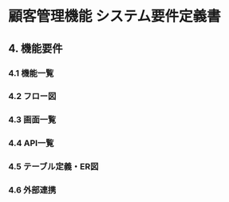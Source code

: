 # 顧客管理機能 システム要件定義書

## 4. 機能要件
### 4.1 機能一覧

### 4.2 フロー図

### 4.3 画面一覧 

### 4.4 API一覧 

### 4.5 テーブル定義・ER図 

### 4.6 外部連携 